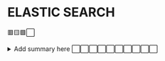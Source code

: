 # ELASTIC SEARCH

🟥🟨🟩⬜

<details>
    <summary>Add summary here ⬜⬜⬜⬜⬜⬜⬜⬜⬜⬜</summary>
    TODO add des description here 
</details>